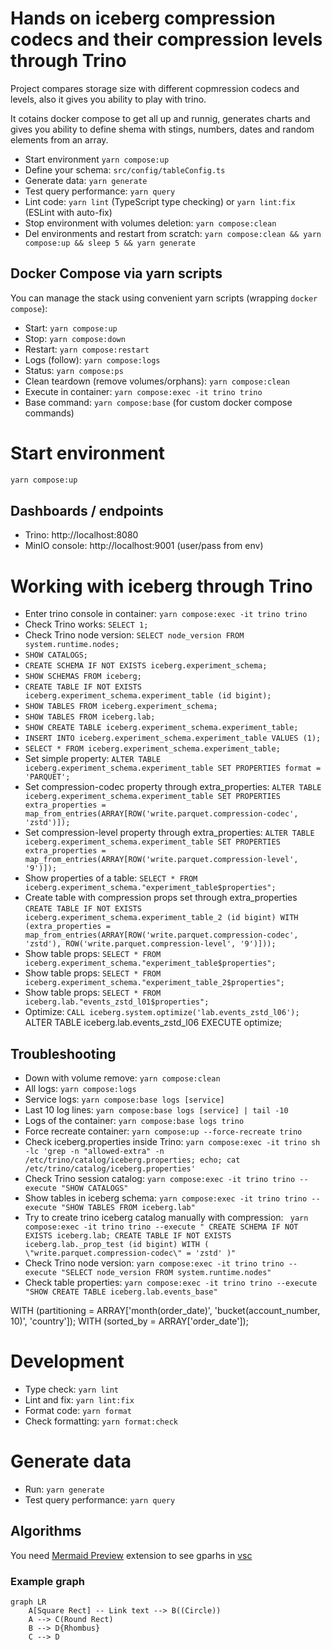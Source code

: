 # Hands on iceberg compression codecs and their compression levels through Trino

Project compares storage size with different copmression codecs and levels, also it gives you ability to play with trino.

It cotains docker compose to get all up and runnig, generates charts and gives you ability to define shema with stings, numbers, dates and random elements from an array.

* Start environment `yarn compose:up`
* Define your schema: `src/config/tableConfig.ts`
* Generate data: `yarn generate`
* Test query performance: `yarn query`
* Lint code: `yarn lint` (TypeScript type checking) or `yarn lint:fix` (ESLint with auto-fix)
* Stop environment with volumes deletion: `yarn compose:clean`
* Del environments and restart from scratch: `yarn compose:clean && yarn compose:up && sleep 5 && yarn generate`

## Docker Compose via yarn scripts

You can manage the stack using convenient yarn scripts (wrapping `docker compose`):

* Start: `yarn compose:up`
* Stop: `yarn compose:down`
* Restart: `yarn compose:restart`
* Logs (follow): `yarn compose:logs`
* Status: `yarn compose:ps`
* Clean teardown (remove volumes/orphans): `yarn compose:clean`
* Execute in container: `yarn compose:exec -it trino trino`
* Base command: `yarn compose:base` (for custom docker compose commands)

# Start environment
```sh
yarn compose:up
```

## Dashboards / endpoints

* Trino: http://localhost:8080
* MinIO console: http://localhost:9001 (user/pass from env)

# Working with iceberg through Trino
* Enter trino console in container: `yarn compose:exec -it trino trino`
* Check Trino works: `SELECT 1;`
* Check Trino node version: `SELECT node_version FROM system.runtime.nodes;`
* `SHOW CATALOGS;`
* `CREATE SCHEMA IF NOT EXISTS iceberg.experiment_schema;`
* `SHOW SCHEMAS FROM iceberg;`
* `CREATE TABLE IF NOT EXISTS iceberg.experiment_schema.experiment_table (id bigint);`
* `SHOW TABLES FROM iceberg.experiment_schema;`
* `SHOW TABLES FROM iceberg.lab;`
* `SHOW CREATE TABLE iceberg.experiment_schema.experiment_table;`
* `INSERT INTO iceberg.experiment_schema.experiment_table VALUES (1);`
* `SELECT * FROM iceberg.experiment_schema.experiment_table;`
* Set simple property: `ALTER TABLE iceberg.experiment_schema.experiment_table SET PROPERTIES format = 'PARQUET';`
* Set compression-codec property through extra_properties: `ALTER TABLE iceberg.experiment_schema.experiment_table SET PROPERTIES extra_properties = map_from_entries(ARRAY[ROW('write.parquet.compression-codec', 'zstd')]);`
* Set compression-level property through extra_properties: `ALTER TABLE iceberg.experiment_schema.experiment_table SET PROPERTIES extra_properties = map_from_entries(ARRAY[ROW('write.parquet.compression-level', '9')]);`
* Show properties of a table: `SELECT * FROM iceberg.experiment_schema."experiment_table$properties";`
* Create table with compression props set through extra_properties `CREATE TABLE IF NOT EXISTS iceberg.experiment_schema.experiment_table_2 (id bigint) WITH (extra_properties = map_from_entries(ARRAY[ROW('write.parquet.compression-codec', 'zstd'), ROW('write.parquet.compression-level', '9')]));`
* Show table props: `SELECT * FROM iceberg.experiment_schema."experiment_table$properties";`
* Show table props: `SELECT * FROM iceberg.experiment_schema."experiment_table_2$properties";`
* Show table props: `SELECT * FROM iceberg.lab."events_zstd_l01$properties";`
* Optimize: `CALL iceberg.system.optimize('lab.events_zstd_l06');`
ALTER TABLE iceberg.lab.events_zstd_l06 EXECUTE optimize;

## Troubleshooting

* Down with volume remove: `yarn compose:clean`
* All logs: `yarn compose:logs`
* Service logs: `yarn compose:base logs [service]`
* Last 10 log lines: `yarn compose:base logs [service] | tail -10`
* Logs of the container: `yarn compose:base logs trino`
* Force recreate container: `yarn compose:up --force-recreate trino`
* Check iceberg.properties inside Trino: `yarn compose:exec -it trino sh -lc 'grep -n "allowed-extra" -n /etc/trino/catalog/iceberg.properties; echo; cat /etc/trino/catalog/iceberg.properties'`
* Check Trino session catalog: `yarn compose:exec -it trino trino --execute "SHOW CATALOGS"`
* Show tables in iceberg schema: `yarn compose:exec -it trino trino --execute "SHOW TABLES FROM iceberg.lab"`
* Try to create trino iceberg catalog manually with compression: ```
yarn compose:exec -it trino trino --execute "
CREATE SCHEMA IF NOT EXISTS iceberg.lab;
CREATE TABLE IF NOT EXISTS iceberg.lab._prop_test (id bigint)
WITH (
  \"write.parquet.compression-codec\" = 'zstd'
)"```
* Check Trino node version: `yarn compose:exec -it trino trino --execute "SELECT node_version FROM system.runtime.nodes"`
* Check table properties: `yarn compose:exec -it trino trino --execute "SHOW CREATE TABLE iceberg.lab.events_base"`

WITH (partitioning = ARRAY['month(order_date)', 'bucket(account_number, 10)', 'country']);
WITH (sorted_by = ARRAY['order_date']);

# Development

* Type check: `yarn lint`
* Lint and fix: `yarn lint:fix`
* Format code: `yarn format`
* Check formatting: `yarn format:check`

# Generate data

* Run: `yarn generate`
* Test query performance: `yarn query`

## Algorithms
You need [Mermaid Preview](https://marketplace.visualstudio.com/items?itemName=vstirbu.vscode-mermaid-preview) extension to see gparhs in [vsc](https://code.visualstudio.com/)

### Example graph
```mermaid
graph LR
    A[Square Rect] -- Link text --> B((Circle))
    A --> C(Round Rect)
    B --> D{Rhombus}
    C --> D
```
